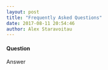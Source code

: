 ```yaml
---
layout: post
title: "Frequently Asked Questions"
date: 2017-08-11 20:54:46
author: Alex Staravoitau
---
```

#### Question
Answer